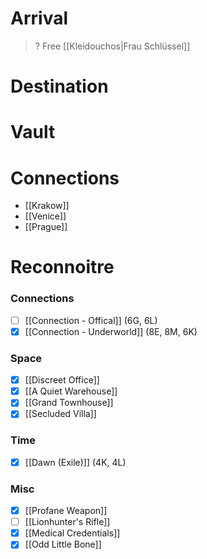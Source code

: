 > 


# Arrival
> ?
Free [[Kleidouchos|Frau Schlüssel]]
# Destination
> 
# Vault

# Connections
- [[Krakow]]
- [[Venice]]
- [[Prague]]
# Reconnoitre

### Connections
- [ ] [[Connection - Offical]] (6G, 6L)
- [x] [[Connection - Underworld]] (8E, 8M, 6K)
### Space
- [x] [[Discreet Office]]
- [x] [[A Quiet Warehouse]]
- [x] [[Grand Townhouse]]
- [x] [[Secluded Villa]]
### Time
- [x] [[Dawn (Exile)]] (4K, 4L)
### Misc
- [x] [[Profane Weapon]]
- [ ] [[Lionhunter's Rifle]]
- [x] [[Medical Credentials]]
- [x] [[Odd Little Bone]]